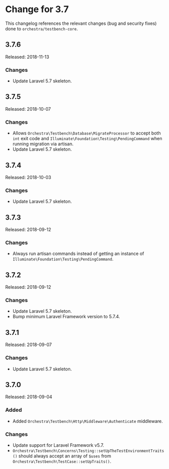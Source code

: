 # Change for 3.7

This changelog references the relevant changes (bug and security fixes) done to `orchestra/testbench-core`.

## 3.7.6

Released: 2018-11-13

### Changes

* Update Laravel 5.7 skeleton.

## 3.7.5

Released: 2018-10-07

### Changes 

* Allows `Orchestra\Testbench\Database\MigrateProcessor` to accept both `int` exit code and `Illuminate\Foundation\Testing\PendingCommand` when running migration via artisan.
* Update Laravel 5.7 skeleton.

## 3.7.4

Released: 2018-10-03

### Changes

* Update Laravel 5.7 skeleton.

## 3.7.3

Released: 2018-09-12

### Changes

* Always run artisan commands instead of getting an instance of `Illuminate\Foundation\Testing\PendingCommand`.

## 3.7.2

Released: 2018-09-12

### Changes

* Update Laravel 5.7 skeleton.
* Bump minimum Laravel Framework version to 5.7.4.

## 3.7.1

Released: 2018-09-07

### Changes

* Update Laravel 5.7 skeleton.

## 3.7.0

Released: 2018-09-04

### Added

* Added `Orchestra\Testbench\Http\Middleware\Authenticate` middleware.

### Changes

* Update support for Laravel Framework v5.7.
* `Orchestra\Testbench\Concerns\Testing::setUpTheTestEnvironmentTraits()` should always accept an array of `$uses` from `Orchestra\Testbench\TestCase::setUpTraits()`.
